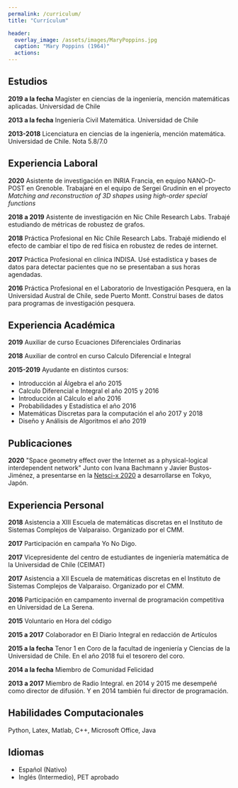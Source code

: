 ```yaml
---
permalink: /curriculum/
title: "Currículum"

header:
  overlay_image: /assets/images/MaryPoppins.jpg
  caption: "Mary Poppins (1964)"
  actions:
---
```


**Estudios**
-------

**2019 a la fecha** Magíster en ciencias de la ingeniería, mención matemáticas aplicadas. Universidad de Chile

**2013 a la fecha** Ingeniería Civil Matemática. Universidad de Chile

**2013-2018** Licenciatura en ciencias de la ingeniería, mención matemática. Universidad de Chile. Nota 5.8/7.0

**Experiencia Laboral**
--------

**2020** Asistente de investigación en INRIA Francia, en equipo NANO-D-POST en Grenoble. Trabajaré en el equipo de Sergei Grudinin en el proyecto *Matching and reconstruction of 3D shapes using high-order special functions*

**2018 a 2019** Asistente de investigación en Nic Chile Research Labs. Trabajé estudiando de métricas de robustez de grafos.

**2018** Práctica Profesional en Nic Chile Research Labs. Trabajé midiendo el efecto de cambiar el tipo de red física en robustez de redes de internet.

**2017** Práctica Profesional en clínica INDISA. Usé estadística y bases de datos para detectar pacientes que no se presentaban a sus horas agendadas.

**2016** Práctica Profesional en el Laboratorio de Investigación Pesquera, en la Universidad Austral de Chile, sede Puerto Montt. Construí bases de datos para programas de investigación pesquera.

Experiencia Académica
----------

**2019** Auxiliar de curso Ecuaciones Diferenciales Ordinarias

**2018** Auxiliar de control en curso Calculo Diferencial e Integral

**2015-2019** Ayudante en distintos cursos:

* Introducción al Álgebra el año 2015
* Calculo Diferencial e Integral el año 2015 y 2016
* Introducción al Cálculo el año 2016
* Probabilidades y Estadística el año 2016
* Matemáticas Discretas para la computación el año 2017 y 2018
* Diseño y Análisis de Algoritmos el año 2019

Publicaciones
----------
**2020** "Space geometry effect over the Internet as a physical-logical interdependent network" Junto con Ivana Bachmann y Javier Bustos-Jiménez, a presentarse en la [Netsci-x 2020](https://netscix2020tokyo.github.io/) a desarrollarse en Tokyo, Japón.


Experiencia Personal
----------
**2018** Asistencia a XIII Escuela de matemáticas discretas en el Instituto de Sistemas Complejos de Valparaiso. Organizado por el CMM.

**2017** Participación en campaña Yo No Digo.

**2017** Vicepresidente del centro de estudiantes de ingeniería matemática de la Universidad de Chile (CEIMAT)

**2017** Asistencia a XII Escuela de matemáticas discretas en el Instituto de Sistemas Complejos de Valparaiso. Organizado por el CMM.

**2016** Participación en campamento invernal de programación competitiva en Universidad de La Serena.

**2015** Voluntario en Hora del código

**2015 a 2017** Colaborador en El Diario Integral en  redacción de Artículos

**2015 a la fecha** Tenor 1 en Coro de la facultad de ingeniería y Ciencias de la Universidad de Chile. En el año 2018 fui el tesorero del coro.

**2014 a la fecha** Miembro de Comunidad Felicidad

**2013 a 2017** Miembro de Radio Integral. en 2014 y 2015 me desempeñé como director de difusión. Y en 2014 también fui director de programación.

Habilidades Computacionales
----------
Python, Latex, Matlab, C++, Microsoft Office, Java

Idiomas
----------
* Español (Nativo)
* Inglés (Intermedio), PET aprobado